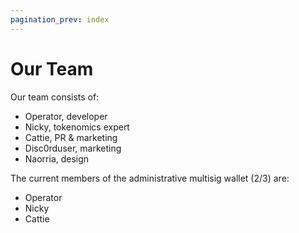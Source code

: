 ```yaml
---
pagination_prev: index
---
```


# Our Team

Our team consists of:

- Operator, developer
- Nicky, tokenomics expert
- Cattie, PR & marketing
- Disc0rduser, marketing
- Naorria, design

The current members of the administrative multisig wallet (2/3) are:

- Operator
- Nicky
- Cattie
